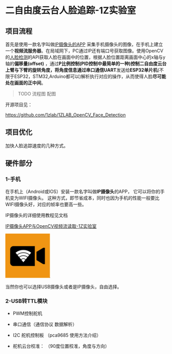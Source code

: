 # 二自由度云台人脸追踪-1Z实验室





## 项目流程



首先是使用一款名字叫做[IP摄像头的APP](https://www.jianshu.com/p/0586d7dad113) 采集手机摄像头的图像，在手机上建立一个**视频流服务器**。在局域网下，PC通过IP还有端口号获取图像。使用OpenCV的[人脸检测](https://github.com/1zlab/1ZLAB_OpenCV_Face_Detection)的API获取人脸在画面中的位置，根据人脸位置距离画面中心的x轴与y轴的**偏移量(offset)** ，通过**P比例控制(PID控制中最简单的一种)**控制二自由度云台上臂与下臂的旋转角度，将角度信息通过**串口通信UART**发送给**ESP32单片机**(不限于ESP32，STM32,Arduino都可以)解析执行对应的操作，从而使得人脸**尽可能处在画面的正中间**。

> TODO 流程图 配图



开源项目见：

https://github.com/1zlab/1ZLAB_OpenCV_Face_Detection





## 项目优化

加快人脸追踪速度的几种方式。





## 硬件部分







### 1-手机

在手机上（Android或IOS）安装一款名字叫做**IP摄像头**的APP， 它可以将你的手机变为WIFI摄像头。 这种方式，即节省成本，同时也因为手机的性能一般要比WIFI摄像头好，对应的帧率也要高一些。

IP摄像头的详细使用教程见文档 

[IP摄像头APP与OpenCV视频流读取-1Z实验室](https://www.jianshu.com/p/0586d7dad113)



![IP摄像头](./image/ipcamera.png)



当然你也可以选择USB摄像头或者是IP摄像头，自由选择。



### 2-USB转TTL模块





- PWM控制舵机
- 串口通信（通信协议  数据解析）
- I2C 舵机控制板 （pca9685 使用方法介绍）





- 舵机云台校准： （90度位置校准，角度与方向）



